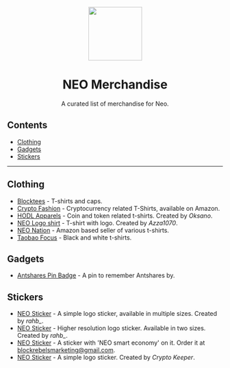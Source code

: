 <p align="center">
  <img 
    src="http://res.cloudinary.com/vidsy/image/upload/v1503160820/CoZ_Icon_DARKBLUE_200x178px_oq0gxm.png" 
    width="125px"
  >
</p>

<h1 align="center">NEO Merchandise</h1>

<p align="center">
  A curated list of merchandise for Neo.
</p>

## Contents

- [Clothing](#clothing)
- [Gadgets](#gadgets)
- [Stickers](#stickers)

<!--
When listing a product, stick to the following guidelines:
* For layout help (markup), check out this link: https://github.com/adam-p/markdown-here/wiki/Markdown-Cheatsheet.
* When adding a product or category, please make sure to keep the list in that category in alphabetical order!
-->

---

## Clothing

- [Blocktees](https://www.blocktees.store/collections/neo-smart-collection) - T-shirts and caps.
- [Crypto Fashion](https://www.amazon.com/s/ref=w_bl_sl_s_ap_web_7141123011?ie=UTF8&node=7141123011&field-brandtextbin=Crypto+Fashion) - Cryptocurrency related T-Shirts, available on Amazon.
- [HODL Apparels](https://www.redbubble.com/people/hecadothbelial?ref=artist_title_name) - Coin and token related t-shirts. Created by *Oksano*.
- [NEO Logo shirt](https://www.amazon.com/dp/B074Y6W1S1?th=1) - T-shirt with logo. Created by *Azza1070*.
- [NEO Nation](https://www.amazon.com/s/ref=w_bl_sl_s_ap_web_7141123011?ie=UTF8&node=7141123011&field-brandtextbin=NEO%20Nation) - Amazon based seller of various t-shirts.
- [Taobao Focus](https://shop.tbfocus.com/item.php?id=555009655617#3586596243203) - Black and white t-shirts.


<!--
<p align="center">
  <i>Currently empty, check back later!</i>
</p>
-->

## Gadgets

- [Antshares Pin Badge](http://www.moderndayminer.com/product/antshares-pin-badge/) - A pin to remember Antshares by.

## Stickers

- [NEO Sticker](https://www.redbubble.com/people/tshirtdesign/works/27735886-neo-former-antshares-logo?p=sticker) - A simple logo sticker, available in multiple sizes. Created by *rahb_*.
- [NEO Sticker](https://www.redbubble.com/people/rahbwormlord/works/27799013-neo-smart-economy-hd-logo?p=sticker) - Higher resolution logo sticker. Available in two sizes. Created by *rahb_*.
- [NEO Sticker](http://imgur.com/iqvFNAw) - A sticker with 'NEO smart economy' on it. Order it at [blockrebelsmarketing@gmail.com](mailto:blockrebelsmarketing@gmail.com).
- [NEO Sticker](https://www.redbubble.com/people/with-care/works/27126848-neo?grid_pos=2&p=sticker&rbs=3fd9cbb7-0d6a-4a49-9ae5-a4943ccfcf7d&ref=shop_grid) - A simple logo sticker. Created by *Crypto Keeper*.
